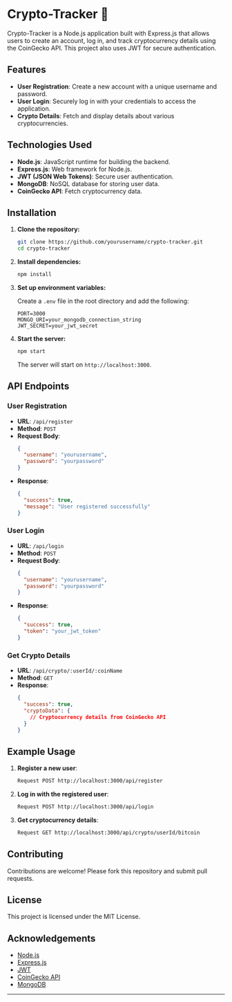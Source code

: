 # Crypto-Tracker 💸

Crypto-Tracker is a Node.js application built with Express.js that allows users to create an account, log in, and track cryptocurrency details using the CoinGecko API. This project also uses JWT for secure authentication.

## Features

- **User Registration**: Create a new account with a unique username and password.
- **User Login**: Securely log in with your credentials to access the application.
- **Crypto Details**: Fetch and display details about various cryptocurrencies.

## Technologies Used

- **Node.js**: JavaScript runtime for building the backend.
- **Express.js**: Web framework for Node.js.
- **JWT (JSON Web Tokens)**: Secure user authentication.
- **MongoDB**: NoSQL database for storing user data.
- **CoinGecko API**: Fetch cryptocurrency data.

## Installation

1. **Clone the repository:**

   ```bash
   git clone https://github.com/yourusername/crypto-tracker.git
   cd crypto-tracker
   ```

2. **Install dependencies:**

   ```bash
   npm install
   ```

3. **Set up environment variables:**

   Create a `.env` file in the root directory and add the following:

   ```plaintext
   PORT=3000
   MONGO_URI=your_mongodb_connection_string
   JWT_SECRET=your_jwt_secret
   ```

4. **Start the server:**

   ```bash
   npm start
   ```

   The server will start on `http://localhost:3000`.

## API Endpoints

### User Registration

- **URL**: `/api/register`
- **Method**: `POST`
- **Request Body**:
  ```json
  {
    "username": "yourusername",
    "password": "yourpassword"
  }
  ```
- **Response**:
  ```json
  {
    "success": true,
    "message": "User registered successfully"
  }
  ```

### User Login

- **URL**: `/api/login`
- **Method**: `POST`
- **Request Body**:
  ```json
  {
    "username": "yourusername",
    "password": "yourpassword"
  }
  ```
- **Response**:
  ```json
  {
    "success": true,
    "token": "your_jwt_token"
  }
  ```

### Get Crypto Details

- **URL**: `/api/crypto/:userId/:coinName`
- **Method**: `GET`
- **Response**:
  ```json
  {
    "success": true,
    "cryptoData": {
      // Cryptocurrency details from CoinGecko API
    }
  }
  ```

## Example Usage

1. **Register a new user**:

   ```bash
   Request POST http://localhost:3000/api/register
   ```

2. **Log in with the registered user**:

   ```bash
   Request POST http://localhost:3000/api/login
   ```

3. **Get cryptocurrency details**:
   ```bash
   Request GET http://localhost:3000/api/crypto/userId/bitcoin
   ```

## Contributing

Contributions are welcome! Please fork this repository and submit pull requests.

## License

This project is licensed under the MIT License.

## Acknowledgements

- [Node.js](https://nodejs.org/)
- [Express.js](https://expressjs.com/)
- [JWT](https://jwt.io/)
- [CoinGecko API](https://www.coingecko.com/en/api)
- [MongoDB](https://www.mongodb.com/)

---
